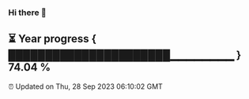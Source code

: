 ### Hi there 👋
⏳ Year progress { ██████████████████████▁▁▁▁▁▁▁▁ } 74.04 %
---
⏰ Updated on Thu, 28 Sep 2023 06:10:02 GMT

